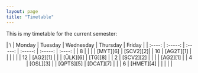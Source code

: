 ```yaml
---
layout: page
title: "Timetable"
---
```

This is my timetable for the current semester:

<center>
|     \    | Monday    | Tuesday   | Wednesday | Thursday  | Friday   |
|  :----:  |  :-----:  |  :-----:  |  :-----:  |  :-----:  |  :----:  |
|  8       |           |           |           | [MYT][6]  | [SCV2][2]|
|  10      | [AG2T][1] |           |           |           |          |
|  12      | [AG2][1]  |           |           | [ÜLK][6]  | [TG][8]  |
|  2       | [SCV2][2] |           |           |           | [AG2][1] |
|  4       | [OSL][3]  |           | [QPTS][5] | [DCAT][7] |          |
|  6       | [HMET][4] |           |           |           |          |
</center>

[1]: https://www.math.uni-bonn.de/people/ydutta/v4a2
[2]: https://basis.uni-bonn.de/qisserver/rds?state=verpublish&status=init&vmfile=no&publishid=229221&moduleCall=webInfo&publishConfFile=webInfo&publishSubDir=veranstaltung
[3]: http://www.math.uni-bonn.de/ag/logik/oberseminar-SoSe23.shtml
[4]: https://basis.uni-bonn.de/qisserver/rds?state=verpublish&status=init&vmfile=no&publishid=229076&moduleCall=webInfo&publishConfFile=webInfo&publishSubDir=veranstaltung
[5]: https://sites.google.com/view/giacomomezzedimi/teaching?authuser=0
[6]: https://dkirstein.github.io/courses/23-geotop.html
[7]: http://www.math.uni-bonn.de/people/thorsten/teaching/derived-ss-23/index.htmpl
[8]: https://www.math.uni-bonn.de/people/phierony/s4a6-SoSe23.pdf
